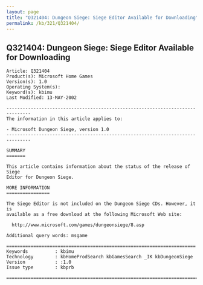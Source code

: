 ```yaml
---
layout: page
title: "Q321404: Dungeon Siege: Siege Editor Available for Downloading"
permalink: /kb/321/Q321404/
---
```


## Q321404: Dungeon Siege: Siege Editor Available for Downloading

	Article: Q321404
	Product(s): Microsoft Home Games
	Version(s): 1.0
	Operating System(s): 
	Keyword(s): kbimu
	Last Modified: 13-MAY-2002
	
	-------------------------------------------------------------------------------
	The information in this article applies to:
	
	- Microsoft Dungeon Siege, version 1.0 
	-------------------------------------------------------------------------------
	
	SUMMARY
	=======
	
	This article contains information about the status of the release of Siege
	Editor for Dungeon Siege.
	
	MORE INFORMATION
	================
	
	The Siege Editor is not included on the Dungeon Siege CDs. However, it is
	available as a free download at the following Microsoft Web site:
	
	  http://www.microsoft.com/games/dungeonsiege/8.asp
	
	Additional query words: msgame
	
	======================================================================
	Keywords          : kbimu 
	Technology        : kbHomeProdSearch kbGamesSearch _IK kbDungeonSiege
	Version           : :1.0
	Issue type        : kbprb
	
	=============================================================================
	
